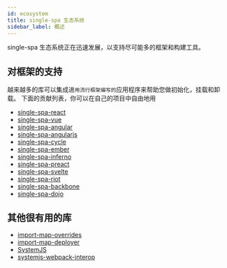 ```yaml
---
id: ecosystem
title: single-spa 生态系统
sidebar_label: 概述
---
```


single-spa 生态系统正在迅速发展，以支持尽可能多的框架和构建工具。

## 对框架的支持
越来越多的库可以集成进`用流行框架编写的`应用程序来帮助您做初始化，挂载和卸载。
下面的贡献列表，你可以在自己的项目中自由地用

- [single-spa-react](./ecosystem-react.md)
- [single-spa-vue](./ecosystem-vue.md)
- [single-spa-angular](./ecosystem-angular.md)
- [single-spa-angularjs](./ecosystem-angularjs.md)
- [single-spa-cycle](./ecosystem-cycle.md)
- [single-spa-ember](./ecosystem-ember.md)
- [single-spa-inferno](./ecosystem-inferno.md)
- [single-spa-preact](./ecosystem-preact.md)
- [single-spa-svelte](./ecosystem-svelte.md)
- [single-spa-riot](./ecosystem-riot.md)
- [single-spa-backbone](./ecosystem-backbone.md)
- [single-spa-dojo](./ecosystem-dojo.md)

## 其他很有用的库

- [import-map-overrides](https://github.com/joeldenning/import-map-overrides)
- [import-map-deployer](https://github.com/single-spa/import-map-deployer)
- [SystemJS](https://github.com/systemjs/systemjs)
- [systemjs-webpack-interop](https://github.com/joeldenning/systemjs-webpack-interop)
